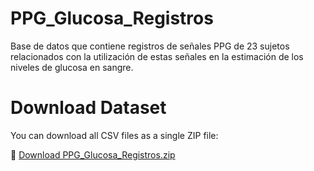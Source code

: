# PPG_Glucosa_Registros
Base de datos que contiene registros de señales PPG de 23 sujetos relacionados con la utilización de estas señales en la estimación de los niveles de  glucosa en sangre. 

# Download Dataset  

You can download all CSV files as a single ZIP file:  

🔗 [Download PPG_Glucosa_Registros.zip](https://github.com/jcbl1014/PPG_Glucosa_Registros/blob/main/PPG_Glucosa_Registros.zip)

